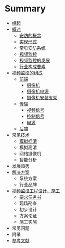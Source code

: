 # Summary

* [缘起](README.md)
* [概述](chapter1.md)
  * [安防的概念](chapter1/1an-fang-de-gai-nian.md)
  * [实现形式](chapter1/2shi-xian-xing-shi.md)
  * [常见安防系统](chapter1/3chang-jian-an-fang-xi-tong.md)
  * [视频监控](chapter1/4shi-pin-jian-kong.md)
  * [视频监控的发展](chapter1/5shi-pin-jian-kong-de-fa-zhan.md)
  * [行业构成要素](chapter1/6xing-ye-gou-cheng-yao-su.md)
* [视频监控的组成](4e8c-shi-pin-jian-kong-de-zu-cheng.md)
  * [前端](4e8c-shi-pin-jian-kong-de-zu-cheng/1qian-duan.md)
    * [摄像机](4e8c-shi-pin-jian-kong-de-zu-cheng/1qian-duan/she-xiang-ji.md)
    * [摄像机电源](4e8c-shi-pin-jian-kong-de-zu-cheng/1qian-duan/she-xiang-ji-dian-yuan.md)
    * [摄像机安装支架](4e8c-shi-pin-jian-kong-de-zu-cheng/1qian-duan/she-xiang-ji-an-zhuang-zhi-jia.md)
  * [传输](4e8c-shi-pin-jian-kong-de-zu-cheng/2chuan-shu.md)
    * [视频信号](4e8c-shi-pin-jian-kong-de-zu-cheng/2chuan-shu/shi-pin-xin-hao.md)
    * [控制信号](4e8c-shi-pin-jian-kong-de-zu-cheng/2chuan-shu/kong-zhi-xin-hao.md)
    * [电源](4e8c-shi-pin-jian-kong-de-zu-cheng/2chuan-shu/dian-yuan.md)
  * [后端](4e8c-shi-pin-jian-kong-de-zu-cheng/3hou-duan.md)
* [常见技术](4e09-chang-jian-ji-zhu.md)
  * [模拟标清](4e09-chang-jian-ji-zhu/1mo-ni-biao-qing.md)
  * 模拟高清
  * 网络摄像机
  * 智能分析
* 发展趋势
* [解决方案](4e94-jie-jue-fang-an.md)
  * 系统方案
  * 行业品牌
* [视频监控工程设计，施工](516d-shi-pin-jian-kong-gong-cheng-she-ji-ff0c-shi-gong.md)
  * [要求任务书](516d-shi-pin-jian-kong-gong-cheng-she-ji-ff0c-shi-gong/1yao-qiu-ren-wu-shu.md)
  * 现场勘查
  * 初步设计
  * 方案论证
  * 施工实施
* 常见问题
* 附录
* [参考文献](can-kao-wen-xian.md)

